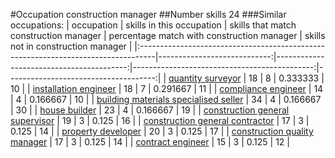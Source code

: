 #Occupation construction manager
##Number skills 24
###Similar occupations:
| occupation                                                                        |   skills in this occupation |   skills that match construction manager |   percentage match with construction manager |   skills not in construction manager |
|:----------------------------------------------------------------------------------|----------------------------:|-----------------------------------------:|---------------------------------------------:|-------------------------------------:|
| [quantity surveyor](quantity_surveyor.md)                                         |                          18 |                                        8 |                                     0.333333 |                                   10 |
| [installation engineer](installation_engineer.md)                                 |                          18 |                                        7 |                                     0.291667 |                                   11 |
| [compliance engineer](compliance_engineer.md)                                     |                          14 |                                        4 |                                     0.166667 |                                   10 |
| [building materials specialised seller](building_materials_specialised_seller.md) |                          34 |                                        4 |                                     0.166667 |                                   30 |
| [house builder](house_builder.md)                                                 |                          23 |                                        4 |                                     0.166667 |                                   19 |
| [construction general supervisor](construction_general_supervisor.md)             |                          19 |                                        3 |                                     0.125    |                                   16 |
| [construction general contractor](construction_general_contractor.md)             |                          17 |                                        3 |                                     0.125    |                                   14 |
| [property developer](property_developer.md)                                       |                          20 |                                        3 |                                     0.125    |                                   17 |
| [construction quality manager](construction_quality_manager.md)                   |                          17 |                                        3 |                                     0.125    |                                   14 |
| [contract engineer](contract_engineer.md)                                         |                          15 |                                        3 |                                     0.125    |                                   12 |
